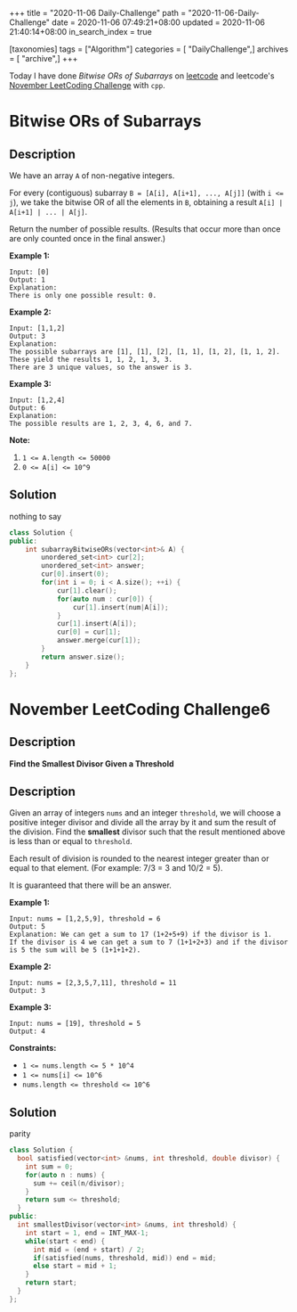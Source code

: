 +++
title = "2020-11-06 Daily-Challenge"
path = "2020-11-06-Daily-Challenge"
date = 2020-11-06 07:49:21+08:00
updated = 2020-11-06 21:40:14+08:00
in_search_index = true

[taxonomies]
tags = ["Algorithm"]
categories = [ "DailyChallenge",]
archives = [ "archive",]
+++

Today I have done *Bitwise ORs of Subarrays* on [leetcode](https://leetcode.com/problems/bitwise-ors-of-subarrays/) and leetcode's [November LeetCoding Challenge](https://leetcode.com/explore/challenge/card/november-leetcoding-challenge/564/week-1-november-1st-november-7th/3521/) with `cpp`.

<!-- more -->

# Bitwise ORs of Subarrays

## Description

We have an array `A` of non-negative integers.

For every (contiguous) subarray `B = [A[i], A[i+1], ..., A[j]]` (with `i <= j`), we take the bitwise OR of all the elements in `B`, obtaining a result `A[i] | A[i+1] | ... | A[j]`.

Return the number of possible results. (Results that occur more than once are only counted once in the final answer.)

**Example 1:**

```
Input: [0]
Output: 1
Explanation: 
There is only one possible result: 0.
```

**Example 2:**

```
Input: [1,1,2]
Output: 3
Explanation: 
The possible subarrays are [1], [1], [2], [1, 1], [1, 2], [1, 1, 2].
These yield the results 1, 1, 2, 1, 3, 3.
There are 3 unique values, so the answer is 3.
```

**Example 3:**

```
Input: [1,2,4]
Output: 6
Explanation: 
The possible results are 1, 2, 3, 4, 6, and 7.
```

**Note:**

1. `1 <= A.length <= 50000`
2. `0 <= A[i] <= 10^9`

## Solution

nothing to say

``` cpp
class Solution {
public:
    int subarrayBitwiseORs(vector<int>& A) {
        unordered_set<int> cur[2];
        unordered_set<int> answer;
        cur[0].insert(0);
        for(int i = 0; i < A.size(); ++i) {
            cur[1].clear();
            for(auto num : cur[0]) {
                cur[1].insert(num|A[i]);
            }
            cur[1].insert(A[i]);
            cur[0] = cur[1];
            answer.merge(cur[1]);
        }
        return answer.size();
    }
};
```

# November LeetCoding Challenge6

## Description

**Find the Smallest Divisor Given a Threshold**

## Description

Given an array of integers `nums` and an integer `threshold`, we will choose a positive integer divisor and divide all the array by it and sum the result of the division. Find the **smallest** divisor such that the result mentioned above is less than or equal to `threshold`.

Each result of division is rounded to the nearest integer greater than or equal to that element. (For example: 7/3 = 3 and 10/2 = 5).

It is guaranteed that there will be an answer.

**Example 1:**

```
Input: nums = [1,2,5,9], threshold = 6
Output: 5
Explanation: We can get a sum to 17 (1+2+5+9) if the divisor is 1. 
If the divisor is 4 we can get a sum to 7 (1+1+2+3) and if the divisor is 5 the sum will be 5 (1+1+1+2). 
```

**Example 2:**

```
Input: nums = [2,3,5,7,11], threshold = 11
Output: 3
```

**Example 3:**

```
Input: nums = [19], threshold = 5
Output: 4
```

**Constraints:**

- `1 <= nums.length <= 5 * 10^4`
- `1 <= nums[i] <= 10^6`
- `nums.length <= threshold <= 10^6`

## Solution

parity

``` cpp
class Solution {
  bool satisfied(vector<int> &nums, int threshold, double divisor) {
    int sum = 0;
    for(auto n : nums) {
      sum += ceil(n/divisor);
    }
    return sum <= threshold;
  }
public:
  int smallestDivisor(vector<int> &nums, int threshold) {
    int start = 1, end = INT_MAX-1;
    while(start < end) {
      int mid = (end + start) / 2;
      if(satisfied(nums, threshold, mid)) end = mid;
      else start = mid + 1; 
    }
    return start;
  }
};
```
